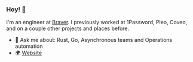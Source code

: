 ### Hoy! 👋

I'm an engineer at [Braver](github.com/braverhealth). I previously worked at 1Password, Pleo, Coveo, and on a couple other projects and places before.

- 💬 Ask me about: Rust, Go, Asynchronous teams and Operations automation
- 🌍 [Website](https://pa.stjean.me)
